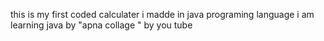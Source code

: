 this is my first coded calculater i madde in java programing language
i am learning java by "apna collage " by you tube
